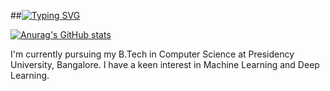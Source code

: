 
##[![Typing SVG](https://readme-typing-svg.demolab.com/?lines=Hi+there,+I'm+Vaishnavi)](https://git.io/typing-svg)


[![Anurag's GitHub stats](https://github-readme-stats.vercel.app/api?username=Vaitae)](https://github.com/Vaitae/github-readme-stats)

I'm currently pursuing my B.Tech in Computer Science at Presidency University, Bangalore. I have a keen interest in Machine Learning and Deep Learning.
<!--
**Vaitae/Vaitae** is a ✨ _special_ ✨ repository because its `README.md` (this file) appears on your GitHub profile.

Here are some ideas to get you started:

- 🔭 I’m currently working on ...
- 🌱 I’m currently learning 
- 👯 I’m looking to collaborate on ...
- 🤔 I’m looking for help with ...
- 💬 Ask me about ...
- 📫 How to reach me: ...
- 😄 Pronouns: ...
- ⚡ Fun fact: ...
-->
